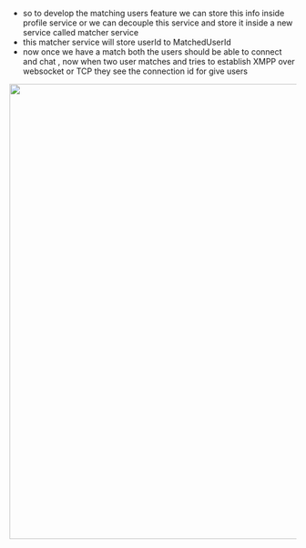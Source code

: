 - so to develop the matching users feature we can store this info inside profile service or we can decouple this service and store it inside a new service called matcher service
- this matcher service will store userId to MatchedUserId
- now once we have a match both the users should be able to connect and chat , now when two user matches and tries to establish XMPP over websocket or TCP they see the connection id for give users


<img width=600 height=800 src="https://github.com/user-attachments/assets/86471e91-822e-40a5-8f5e-3be25c9b5d25">



